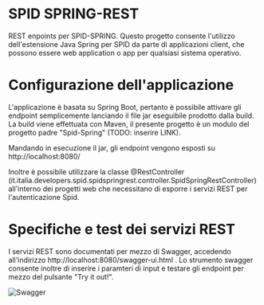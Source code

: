 
# SPID SPRING-REST
REST enpoints per SPID-SPRING.
Questo progetto consente l'utilizzo dell'estensione Java Spring per SPID da parte di applicazioni client, che possono essere web application o app per qualsiasi sistema operativo.

# Configurazione dell'applicazione
L'applicazione è basata su Spring Boot, pertanto è possibile attivare gli endpoint semplicemente lanciando il file jar eseguibile prodotto dalla build. La build viene effettuata con Maven, il presente progetto è un modulo del progetto padre "Spid-Spring" (TODO: inserire LINK).

Mandando in esecuzione il jar, gli endpoint vengono esposti su http://localhost:8080/

Inoltre è possibile utilizzare la classe @RestController (it.italia.developers.spid.spidspringrest.controller.SpidSpringRestController) all'interno dei progetti web che necessitano di esporre i servizi REST per l'autenticazione Spid.

# Specifiche e test dei servizi REST
I servizi REST sono documentati per mezzo di Swagger, accedendo all'indirizzo http://localhost:8080/swagger-ui.html . Lo strumento swagger consente inoltre di inserire i paramteri di input e testare gli endpoint per mezzo del pulsante "Try it out!".

![Swagger](https://github.com/lucastle/spid-spring/blob/master/spid-spring-rest/SPID-SPRING-REST.png?raw=true)
